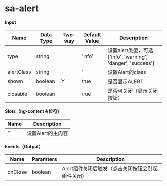 # sa-alert

**Input**

| Name | Data Type |  Two-way | Default Value | Description |
| --- | --- | --- | --- | --- |
| type | string | | 'info' | 设置alert类型，可选['info', 'warning', 'danger', 'success'] |
| alertClass | string | | '' | 设置Alert的class |
| shown | boolean | Y | true | 是否显示ALERT |
| closable | boolean | | true | 是否可关闭（显示关闭按钮） |

**Slots（ng-content占位符）**

| Name | Description |
| --- | --- |
| '' | 设置Alert的主内容 |

**Events（Output）**

| Name | Paramters | Description |
| --- | --- | --- |
| onClose | boolean | Alert组件关闭后触发（点击关闭按钮会引起组件关闭） |
